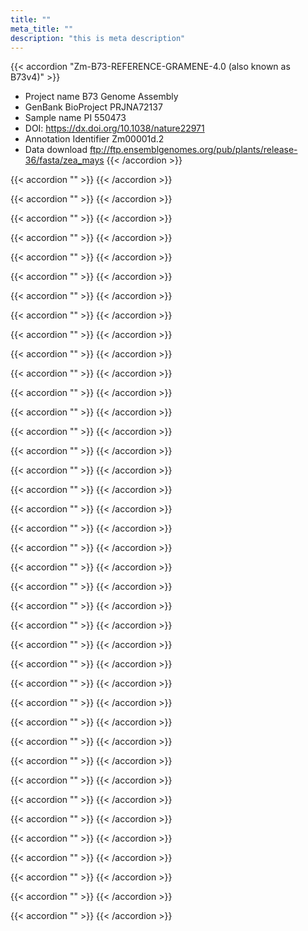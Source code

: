 ```yaml
---
title: ""
meta_title: ""
description: "this is meta description"
---
```

{{< accordion "Zm-B73-REFERENCE-GRAMENE-4.0 (also known as B73v4)" >}}
- Project name  	B73 Genome Assembly
- GenBank BioProject  	PRJNA72137
- Sample name  	PI 550473  
- DOI: https://dx.doi.org/10.1038/nature22971
- Annotation Identifier  	Zm00001d.2
- Data download  	ftp://ftp.ensemblgenomes.org/pub/plants/release-36/fasta/zea_mays
{{< /accordion >}}

{{< accordion "" >}}
{{< /accordion >}}

{{< accordion "" >}}
{{< /accordion >}}

{{< accordion "" >}}
{{< /accordion >}}

{{< accordion "" >}}
{{< /accordion >}}

{{< accordion "" >}}
{{< /accordion >}}

{{< accordion "" >}}
{{< /accordion >}}

{{< accordion "" >}}
{{< /accordion >}}

{{< accordion "" >}}
{{< /accordion >}}

{{< accordion "" >}}
{{< /accordion >}}

{{< accordion "" >}}
{{< /accordion >}}

{{< accordion "" >}}
{{< /accordion >}}

{{< accordion "" >}}
{{< /accordion >}}

{{< accordion "" >}}
{{< /accordion >}}

{{< accordion "" >}}
{{< /accordion >}}

{{< accordion "" >}}
{{< /accordion >}}

{{< accordion "" >}}
{{< /accordion >}}

{{< accordion "" >}}
{{< /accordion >}}

{{< accordion "" >}}
{{< /accordion >}}

{{< accordion "" >}}
{{< /accordion >}}

{{< accordion "" >}}
{{< /accordion >}}

{{< accordion "" >}}
{{< /accordion >}}

{{< accordion "" >}}
{{< /accordion >}}

{{< accordion "" >}}
{{< /accordion >}}

{{< accordion "" >}}
{{< /accordion >}}

{{< accordion "" >}}
{{< /accordion >}}

{{< accordion "" >}}
{{< /accordion >}}

{{< accordion "" >}}
{{< /accordion >}}

{{< accordion "" >}}
{{< /accordion >}}

{{< accordion "" >}}
{{< /accordion >}}

{{< accordion "" >}}
{{< /accordion >}}

{{< accordion "" >}}
{{< /accordion >}}

{{< accordion "" >}}
{{< /accordion >}}

{{< accordion "" >}}
{{< /accordion >}}

{{< accordion "" >}}
{{< /accordion >}}

{{< accordion "" >}}
{{< /accordion >}}

{{< accordion "" >}}
{{< /accordion >}}

{{< accordion "" >}}
{{< /accordion >}}

{{< accordion "" >}}
{{< /accordion >}}

{{< accordion "" >}}
{{< /accordion >}}